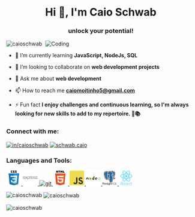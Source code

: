<h1 align="center">Hi 👋, I'm Caio Schwab</h1>
<h3 align="center">unlock your potential!</h3>

<img align="right" alt="Coding" width="400" src="https://www.mygo.ge/uploads/blog/1584023795.jpg">

<p align="left"> <img src="https://komarev.com/ghpvc/?username=caioschwab&label=Profile%20views&color=0e75b6&style=flat" alt="caioschwab" /> </p>

- 🌱 I’m currently learning **JavaScript, NodeJs, SQL**

- 👯 I’m looking to collaborate on **web development projects**

- 💬 Ask me about **web development**

- 📫 How to reach me **caiomoitinho5@gmail.com**

- ⚡ Fun fact **I enjoy challenges and continuous learning, so I'm always looking for new skills to add to my repertoire. 🌟📚**

<h3 align="left">Connect with me:</h3>
<p align="left">
<a href="www.linkedin.com/in/caioschwab" target="blank"><img align="center" src="https://raw.githubusercontent.com/rahuldkjain/github-profile-readme-generator/master/src/images/icons/Social/linked-in-alt.svg" alt="in/caioschwab" height="30" width="40" /></a>
<a href="https://instagram.com/schwab.caio" target="blank"><img align="center" src="https://raw.githubusercontent.com/rahuldkjain/github-profile-readme-generator/master/src/images/icons/Social/instagram.svg" alt="schwab.caio" height="30" width="40" /></a>
</p>

<h3 align="left">Languages and Tools:</h3>
<p align="left"> <a href="https://www.w3schools.com/css/" target="_blank" rel="noreferrer"> <img src="https://raw.githubusercontent.com/devicons/devicon/master/icons/css3/css3-original-wordmark.svg" alt="css3" width="40" height="40"/> </a> <a href="https://expressjs.com" target="_blank" rel="noreferrer"> <img src="https://raw.githubusercontent.com/devicons/devicon/master/icons/express/express-original-wordmark.svg" alt="express" width="40" height="40"/> </a> <a href="https://git-scm.com/" target="_blank" rel="noreferrer"> <img src="https://www.vectorlogo.zone/logos/git-scm/git-scm-icon.svg" alt="git" width="40" height="40"/> </a> <a href="https://www.w3.org/html/" target="_blank" rel="noreferrer"> <img src="https://raw.githubusercontent.com/devicons/devicon/master/icons/html5/html5-original-wordmark.svg" alt="html5" width="40" height="40"/> </a> <a href="https://developer.mozilla.org/en-US/docs/Web/JavaScript" target="_blank" rel="noreferrer"> <img src="https://raw.githubusercontent.com/devicons/devicon/master/icons/javascript/javascript-original.svg" alt="javascript" width="40" height="40"/> </a> <a href="https://nodejs.org" target="_blank" rel="noreferrer"> <img src="https://raw.githubusercontent.com/devicons/devicon/master/icons/nodejs/nodejs-original-wordmark.svg" alt="nodejs" width="40" height="40"/> </a> <a href="https://www.postgresql.org" target="_blank" rel="noreferrer"> <img src="https://raw.githubusercontent.com/devicons/devicon/master/icons/postgresql/postgresql-original-wordmark.svg" alt="postgresql" width="40" height="40"/> </a> <a href="https://reactjs.org/" target="_blank" rel="noreferrer"> <img src="https://raw.githubusercontent.com/devicons/devicon/master/icons/react/react-original-wordmark.svg" alt="react" width="40" height="40"/> </a> </p>

<p><img align="left" src="https://github-readme-stats.vercel.app/api/top-langs?username=caioschwab&show_icons=true&locale=en&layout=compact" alt="caioschwab" /></p>

<p>&nbsp;<img align="center" src="https://github-readme-stats.vercel.app/api?username=caioschwab&show_icons=true&locale=en" alt="caioschwab" /></p>

<p><img align="center" src="https://github-readme-streak-stats.herokuapp.com/?user=caioschwab&" alt="caioschwab" /></p>
